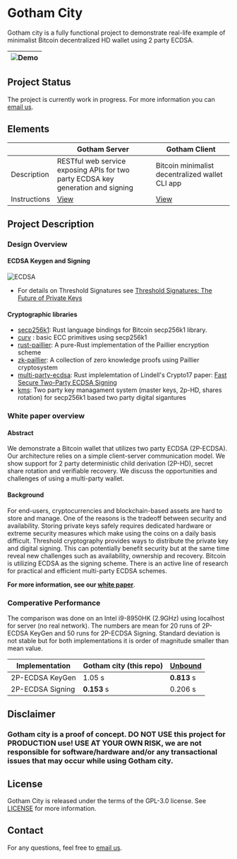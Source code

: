 Gotham City
=====================================
Gotham city is a fully functional project to demonstrate real-life 
example of minimalist Bitcoin decentralized HD wallet using 2 party ECDSA.

| ![Demo](misc/demo.gif) |
|-----------------------------|

Project Status
-------
The project is currently work in progress. For more information you can [email us](mailto:github@kzencorp.com).

Elements
-------

|                                                 | Gotham Server                                | Gotham Client                                |
| -------------------------------------------- | -------------------------------------------- |--------------------------------------------
| Description | RESTful web service exposing APIs for two party ECDSA key generation and signing | Bitcoin minimalist decentralized wallet CLI app |
| Instructions | [View](gotham-server/README.md) | [View](gotham-client/README.md) |

Project Description
-------

### Design Overview

#### ECDSA Keygen and Signing
![ECDSA](misc/ecdsa-illustration.png)
* For details on Threshold Signatures see [Threshold Signatures: The Future of Private Keys](https://medium.com/kzen-networks/threshold-signatures-private-key-the-next-generation-f27b30793b)

#### Cryptographic libraries
* [secp256k1](https://github.com/rust-bitcoin/rust-secp256k1/): Rust language bindings for Bitcoin secp256k1 library.
* [curv](https://github.com/KZen-networks/curv) : basic ECC primitives using secp256k1
* [rust-paillier](https://github.com/mortendahl/rust-paillier): A pure-Rust implementation of the Paillier encryption scheme
* [zk-paillier](https://github.com/KZen-networks/zk-paillier): A collection of zero knowledge proofs using Paillier cryptosystem 
* [multi-party-ecdsa](https://github.com/KZen-networks/multi-party-ecdsa): Rust implelemtation of Lindell's Crypto17 paper: [Fast Secure Two-Party ECDSA Signing](https://eprint.iacr.org/2017/552)
* [kms](https://github.com/KZen-networks/kms): Two party key managament system (master keys, 2p-HD, shares rotation) for secp256k1 based two party digital sigantures 



### White paper overview
#### Abstract
We demonstrate a Bitcoin wallet that utilizes two party ECDSA (2P-ECDSA).
Our architecture relies on a simple client-server communication
model. We show support for 2 party deterministic child derivation
(2P-HD), secret share rotation and verifiable recovery. We discuss the
opportunities and challenges of using a multi-party wallet.

#### Background
For end-users, cryptocurrencies and blockchain-based assets are hard to store and manage.
One of the reasons is the tradeoff between security and availability.
Storing private keys safely requires dedicated hardware or extreme security measures which make using the coins
on a daily basis difficult. Threshold cryptography provides ways to distribute the private key and digital signing.
This can potentially benefit security but at the same time reveal new challenges such as availability, ownership and recovery.
Bitcoin is utilizing ECDSA as the signing scheme. There is an active line of research for practical and efficient multi-party ECDSA schemes.

**For more information, see our [white paper](white-paper/white-paper.pdf)**.

### Comperative Performance
The comparison was done on an Intel i9-8950HK (2.9GHz) using localhost for server (no real network). The numbers are mean for 20 runs of 2P-ECDSA KeyGen and 50 runs for 2P-ECDSA Signing. Standard deviation is not stable but for both implementations it is order of magnitude smaller than mean value.

|        Implementation         |   Gotham city (this repo)    |    [Unbound](https://github.com/unbound-tech/blockchain-crypto-mpc)       | 
|-------------------------------|------------------------|------------------------|
| 2P-ECDSA KeyGen                      |        1.05 s            |      **0.813** s           |
|    2P-ECDSA Signing    |      **0.153** s        |      0.206 s     |


Disclaimer
-------
### Gotham city is a **proof of concept**. **DO NOT USE this project for PRODUCTION use! USE AT YOUR OWN RISK, we are not responsible for software/hardware and/or any transactional issues that may occur while using Gotham city.**

License
-------
Gotham City is released under the terms of the GPL-3.0 license. See [LICENSE](LICENSE) for more information.

Contact
-------
For any questions, feel free to [email us](mailto:github@kzencorp.com).
